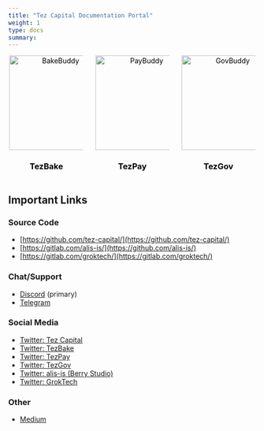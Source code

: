 ```yaml
---
title: "Tez Capital Documentation Portal"
weight: 1
type: docs
summary:
---
```


<style>
	.grid {
		display: grid;
		grid-template-columns: auto auto auto;
		grid-column-gap: 20px
	}

	.grid a {
		color: black;
		text-align: center;
	}

	.grid img {
		max-width: 150px;
		min-width: 40px;
		width: 20vw
	}
	.grid .link {
		transition: 0.2s
	}

	.grid .link:hover {
		transform: scale(1.1)
	}
</style>

<div class="grid" align="center" >
  <a href="tezbake/" >
	<div class="link" style="display: inline-block">
		<img src="/bakebuddy.png" alt="BakeBuddy"/>
		<div><h3><b>TezBake</b></h3></div>
	</div>
  </a>
  <a href="tezpay/" >
	<div class="link" style="display: inline-block">
		<img src="/paybuddy.png" alt="PayBuddy"/>
		<div><h3><b>TezPay</b></h3></div>
	</div>
  </a>
  <a href="tezgov/" >
	<div class="link" style="display: inline-block">
		<img src="/govbuddy.png" alt="GovBuddy"/>
		<div><h3><b>TezGov</b></h3></div>
	</div>
  </a>
</div>

## Important Links
### Source Code
* [https://github.com/tez-capital/](https://github.com/tez-capital/)
* [https://gitlab.com/alis-is/](https://github.com/alis-is/)
* [https://gitlab.com/groktech/](https://gitlab.com/groktech/)
### Chat/Support
* [Discord](https://discord.gg/cVGMA4MaNM) (primary)
* [Telegram](https://t.me/tezcapital)
### Social Media
* [Twitter: Tez Capital](https://twitter.com/tezcapital)
* [Twitter: TezBake](https://twitter.com/YourBakeBuddy)
* [Twitter: TezPay](https://twitter.com/YourPayBuddy)
* [Twitter: TezGov](https://twitter.com/YourGovBuddy)
* [Twitter: alis-is (Berry Studio)](https://twitter.com/alisis_official)
* [Twitter: GrokTech](https://twitter.com/GrokYourTech)
### Other
* [Medium](https://bakebuddy.medium.com/)
